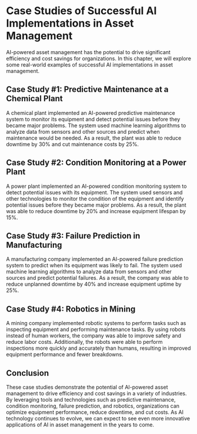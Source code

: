 Case Studies of Successful AI Implementations in Asset Management
============================================================================

AI-powered asset management has the potential to drive significant efficiency and cost savings for organizations. In this chapter, we will explore some real-world examples of successful AI implementations in asset management.

Case Study #1: Predictive Maintenance at a Chemical Plant
---------------------------------------------------------

A chemical plant implemented an AI-powered predictive maintenance system to monitor its equipment and detect potential issues before they became major problems. The system used machine learning algorithms to analyze data from sensors and other sources and predict when maintenance would be needed. As a result, the plant was able to reduce downtime by 30% and cut maintenance costs by 25%.

Case Study #2: Condition Monitoring at a Power Plant
----------------------------------------------------

A power plant implemented an AI-powered condition monitoring system to detect potential issues with its equipment. The system used sensors and other technologies to monitor the condition of the equipment and identify potential issues before they became major problems. As a result, the plant was able to reduce downtime by 20% and increase equipment lifespan by 15%.

Case Study #3: Failure Prediction in Manufacturing
--------------------------------------------------

A manufacturing company implemented an AI-powered failure prediction system to predict when its equipment was likely to fail. The system used machine learning algorithms to analyze data from sensors and other sources and predict potential failures. As a result, the company was able to reduce unplanned downtime by 40% and increase equipment uptime by 25%.

Case Study #4: Robotics in Mining
---------------------------------

A mining company implemented robotic systems to perform tasks such as inspecting equipment and performing maintenance tasks. By using robots instead of human workers, the company was able to improve safety and reduce labor costs. Additionally, the robots were able to perform inspections more quickly and accurately than humans, resulting in improved equipment performance and fewer breakdowns.

Conclusion
----------

These case studies demonstrate the potential of AI-powered asset management to drive efficiency and cost savings in a variety of industries. By leveraging tools and technologies such as predictive maintenance, condition monitoring, failure prediction, and robotics, organizations can optimize equipment performance, reduce downtime, and cut costs. As AI technology continues to evolve, we can expect to see even more innovative applications of AI in asset management in the years to come.
